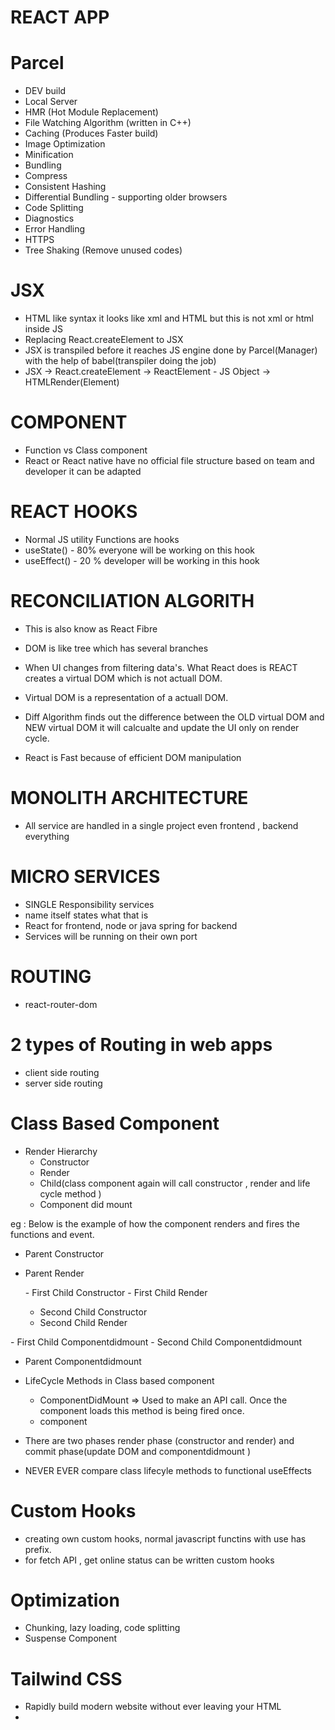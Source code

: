# REACT APP

# Parcel

- DEV build
- Local Server
- HMR (Hot Module Replacement)
- File Watching Algorithm (written in C++)
- Caching (Produces Faster build)
- Image Optimization
- Minification
- Bundling
- Compress
- Consistent Hashing
- Differential Bundling - supporting older browsers
- Code Splitting
- Diagnostics
- Error Handling
- HTTPS
- Tree Shaking (Remove unused codes)

# JSX

- HTML like syntax it looks like xml and HTML but this is not xml or html inside JS
- Replacing React.createElement to JSX
- JSX is transpiled before it reaches JS engine done by Parcel(Manager) with the help of babel(transpiler doing the job)
- JSX -> React.createElement -> ReactElement - JS Object -> HTMLRender(Element)

# COMPONENT

- Function vs Class component
- React or React native have no official file structure based on team and developer it can be adapted

# REACT HOOKS

- Normal JS utility Functions are hooks
- useState() - 80% everyone will be working on this hook
- useEffect() - 20 % developer will be working in this hook

# RECONCILIATION ALGORITH

- This is also know as React Fibre
- DOM is like tree which has several branches
- When UI changes from filtering data's. What React does is REACT creates a virtual DOM which is not actuall DOM.

- Virtual DOM is a representation of a actuall DOM.

- Diff Algorithm finds out the difference between the OLD virtual DOM and NEW virtual DOM it will calcualte and update the UI only on render cycle.

- React is Fast because of efficient DOM manipulation

# MONOLITH ARCHITECTURE

- All service are handled in a single project even frontend , backend everything

# MICRO SERVICES

- SINGLE Responsibility services
- name itself states what that is
- React for frontend, node or java spring for backend
- Services will be running on their own port

# ROUTING

- react-router-dom

# 2 types of Routing in web apps

- client side routing
- server side routing

# Class Based Component

- Render Hierarchy
  - Constructor
  - Render
  - Child(class component again will call constructor , render and life cycle method )
  - Component did mount

eg : Below is the example of how the component renders and fires the functions and event.

- Parent Constructor
- Parent Render

  <RENDER Phase starts and batching as well>
   - First Child Constructor
   - First Child Render

   - Second Child Constructor
   - Second Child Render

<DOM MANIPULATION STARTS>
    - First Child Componentdidmount
    - Second Child Componentdidmount

- Parent Componentdidmount

- LifeCycle Methods in Class based component

  - ComponentDidMount => Used to make an API call. Once the component loads this method is being fired once.
  - component

- There are two phases render phase (constructor and render) and commit phase(update DOM and componentdidmount )

- NEVER EVER compare class lifecyle methods to functional useEffects 

# Custom Hooks

- creating own custom hooks, normal javascript functins with use has prefix.
- for fetch API , get online status can be written custom hooks

# Optimization

- Chunking, lazy loading, code splitting
- Suspense Component 

# Tailwind CSS

- Rapidly build modern website without ever leaving your HTML 
- 